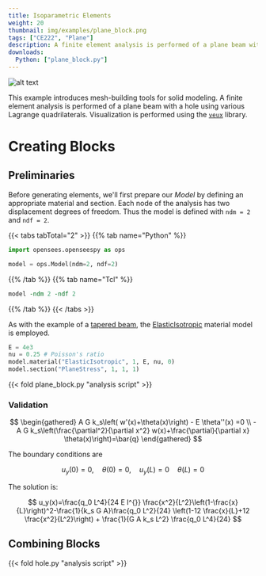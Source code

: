 ```yaml
---
title: Isoparametric Elements
weight: 20
thumbnail: img/examples/plane_block.png
tags: ["CE222", "Plane"]
description: A finite element analysis is performed of a plane beam with a hole using Lagrange quadrilaterals.
downloads:
  Python: ["plane_block.py"]
---
```


![alt text](img/plane_block.png)

This example introduces mesh-building tools for solid modeling. 
A finite element analysis is performed of a plane beam with a hole using various Lagrange quadrilaterals. 
Visualization is performed using the [`veux`](https://pypi.org/project/veux) library.

# Creating Blocks

## Preliminaries

Before generating elements, we'll first prepare our *Model* by defining an appropriate material and section. 
Each node of the analysis has two displacement degrees of freedom. Thus the model is defined with
`ndm = 2` and `ndf = 2`.

{{< tabs tabTotal="2" >}}
{{% tab name="Python" %}}
```python
import opensees.openseespy as ops

model = ops.Model(ndm=2, ndf=2)
```
{{% /tab %}}
{{% tab name="Tcl" %}}
```tcl
model -ndm 2 -ndf 2
```
{{% /tab %}}
{{< /tabs >}}

As with the example of a [tapered beam](../planetaper/), the [ElasticIsotropic](https://xara.so/user/manual/material/ndMaterials/ElasticIsotropic.html) material model is employed.

```python
E = 4e3
nu = 0.25 # Poisson's ratio
model.material("ElasticIsotropic", 1, E, nu, 0)
model.section("PlaneStress", 1, 1, 1)
```

{{< fold plane_block.py "analysis script" >}}

### Validation

$$
\begin{gathered}
 A G k_s\left( w'(x)+\theta(x)\right) - E \theta''(x) =0 \\
-A G k_s\left(\frac{\partial^2}{\partial x^2} w(x)+\frac{\partial}{\partial x} \theta(x)\right)=\bar{q}
\end{gathered}
$$

The boundary conditions are

$$
u_y(0)=0, \quad \theta(0)=0, \quad u_y(L)=0 \quad \theta(L)=0
$$

The solution is:

$$
u_y(x)=\frac{q_0 L^4}{24 E I^{}} \frac{x^2}{L^2}\left(1-\frac{x}{L}\right)^2-\frac{1}{k_s G A}\frac{q_0 L^2}{24} \left(1-12 \frac{x}{L}+12 \frac{x^2}{L^2}\right) + \frac{1}{G A k_s L^2} \frac{q_0 L^4}{24}
$$

## Combining Blocks


{{< fold hole.py "analysis script" >}}
